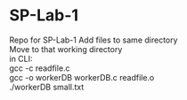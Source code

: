 # SP-Lab-1
Repo for SP-Lab-1
Add files to same directory<br />
Move to that working directory<br />
in CLI:<br />
  gcc -c readfile.c<br />
  gcc -o workerDB workerDB.c readfile.o<br />
  ./workerDB small.txt
